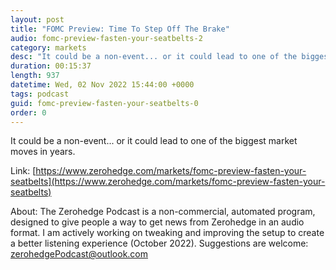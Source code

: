 ```yaml
---
layout: post
title: "FOMC Preview: Time To Step Off The Brake"
audio: fomc-preview-fasten-your-seatbelts-2
category: markets
desc: "It could be a non-event... or it could lead to one of the biggest market moves in years."
duration: 00:15:37
length: 937
datetime: Wed, 02 Nov 2022 15:44:00 +0000
tags: podcast
guid: fomc-preview-fasten-your-seatbelts-0
order: 0
---
```

It could be a non-event... or it could lead to one of the biggest market moves in years.

Link: [https://www.zerohedge.com/markets/fomc-preview-fasten-your-seatbelts](https://www.zerohedge.com/markets/fomc-preview-fasten-your-seatbelts)

About: The Zerohedge Podcast is a non-commercial, automated program, designed to give people a way to get news from Zerohedge in an audio format.  I am actively working on tweaking and improving the setup to create a better listening experience (October 2022).  Suggestions are welcome: [zerohedgePodcast@outlook.com](mailto:zerohedgePodcast@outlook.com)